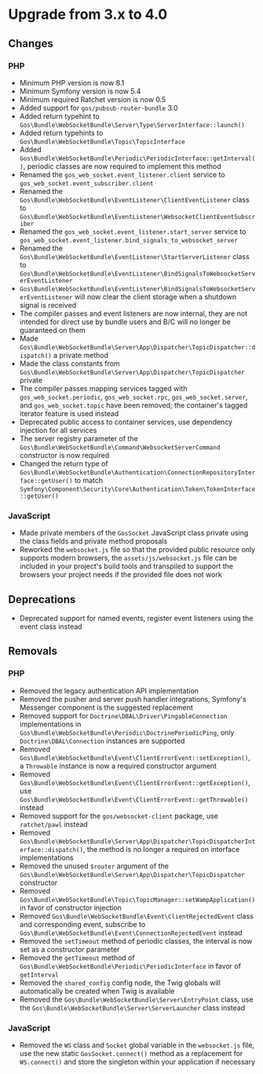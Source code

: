 # Upgrade from 3.x to 4.0

## Changes

### PHP

- Minimum PHP version is now 8.1
- Minimum Symfony version is now 5.4
- Minimum required Ratchet version is now 0.5
- Added support for `gos/pubsub-router-bundle` 3.0
- Added return typehint to `Gos\Bundle\WebSocketBundle\Server\Type\ServerInterface::launch()`
- Added return typehints to `Gos\Bundle\WebSocketBundle\Topic\TopicInterface`
- Added `Gos\Bundle\WebSocketBundle\Periodic\PeriodicInterface::getInterval()`, periodic classes are now required to implement this method
- Renamed the `gos_web_socket.event_listener.client` service to `gos_web_socket.event_subscriber.client`
- Renamed the `Gos\Bundle\WebSocketBundle\EventListener\ClientEventListener` class to `Gos\Bundle\WebSocketBundle\EventListener\WebsocketClientEventSubscriber`
- Renamed the `gos_web_socket.event_listener.start_server` service to `gos_web_socket.event_listener.bind_signals_to_websocket_server`
- Renamed the `Gos\Bundle\WebSocketBundle\EventListener\StartServerListener` class to `Gos\Bundle\WebSocketBundle\EventListener\BindSignalsToWebsocketServerEventListener`
- `Gos\Bundle\WebSocketBundle\EventListener\BindSignalsToWebsocketServerEventListener` will now clear the client storage when a shutdown signal is received
- The compiler passes and event listeners are now internal, they are not intended for direct use by bundle users and B/C will no longer be guaranteed on them
- Made `Gos\Bundle\WebSocketBundle\Server\App\Dispatcher\TopicDispatcher::dispatch()` a private method
- Made the class constants from `Gos\Bundle\WebSocketBundle\Server\App\Dispatcher\TopicDispatcher` private
- The compiler passes mapping services tagged with `gos_web_socket.periodic`, `gos_web_socket.rpc`, `gos_web_socket.server`, and `gos_web_socket.topic` have been removed; the container's tagged iterator feature is used instead
- Deprecated public access to container services, use dependency injection for all services
- The server registry parameter of the `Gos\Bundle\WebSocketBundle\Command\WebsocketServerCommand` constructor is now required
- Changed the return type of `Gos\Bundle\WebSocketBundle\Authentication\ConnectionRepositoryInterface::getUser()` to match `Symfony\Component\Security\Core\Authentication\Token\TokenInterface::getUser()`

### JavaScript

- Made private members of the `GosSocket` JavaScript class private using the class fields and private method proposals
- Reworked the `websocket.js` file so that the provided public resource only supports modern browsers, the `assets/js/websocket.js` file can be included in your project's build tools and transpiled to support the browsers your project needs if the provided file does not work

## Deprecations

- Deprecated support for named events, register event listeners using the event class instead

## Removals

### PHP

- Removed the legacy authentication API implementation
- Removed the pusher and server push handler integrations, Symfony's Messenger component is the suggested replacement
- Removed support for `Doctrine\DBAL\Driver\PingableConnection` implementations in `Gos\Bundle\WebSocketBundle\Periodic\DoctrinePeriodicPing`, only `Doctrine\DBAL\Connection` instances are supported
- Removed `Gos\Bundle\WebSocketBundle\Event\ClientErrorEvent::setException()`, a `Throwable` instance is now a required constructor argument
- Removed `Gos\Bundle\WebSocketBundle\Event\ClientErrorEvent::getException()`, use `Gos\Bundle\WebSocketBundle\Event\ClientErrorEvent::getThrowable()` instead
- Removed support for the `gos/websocket-client` package, use `ratchet/pawl` instead
- Removed `Gos\Bundle\WebSocketBundle\Server\App\Dispatcher\TopicDispatcherInterface::dispatch()`, the method is no longer a required on interface implementations
- Removed the unused `$router` argument of the `Gos\Bundle\WebSocketBundle\Server\App\Dispatcher\TopicDispatcher` constructor
- Removed `Gos\Bundle\WebSocketBundle\Topic\TopicManager::setWampApplication()` in favor of constructor injection
- Removed `Gos\Bundle\WebSocketBundle\Event\ClientRejectedEvent` class and corresponding event, subscribe to `Gos\Bundle\WebSocketBundle\Event\ConnectionRejectedEvent` instead
- Removed the `setTimeout` method of periodic classes, the interval is now set as a constructor parameter
- Removed the `getTimeout` method of `Gos\Bundle\WebSocketBundle\Periodic\PeriodicInterface` in favor of `getInterval`
- Removed the `shared_config` config node, the Twig globals will automatically be created when Twig is available
- Removed the `Gos\Bundle\WebSocketBundle\Server\EntryPoint` class, use the `Gos\Bundle\WebSocketBundle\Server\ServerLauncher` class instead

### JavaScript
- Removed the `WS` class and `Socket` global variable in the `websocket.js` file, use the new static `GosSocket.connect()` method as a replacement for `WS.connect()` and store the singleton within your application if necessary
